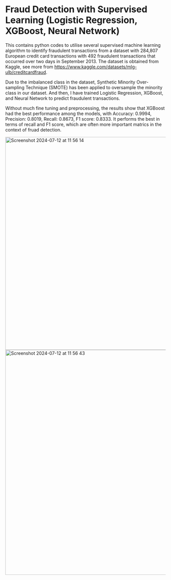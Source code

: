 # Fraud Detection with Supervised Learning (Logistic Regression, XGBoost, Neural Network)
This contains python codes to utilise several supervised machine learning algorithm to identify fraudulent transactions from a dataset with 284,807 European credit card transactions with 492 fraudulent transactions that occurred over two days in September 2013. The dataset is obtained from Kaggle, see more from https://www.kaggle.com/datasets/mlg-ulb/creditcardfraud.

Due to the imbalanced class in the dataset, Synthetic Minority Over-sampling Technique (SMOTE) has been applied to oversample the minority class in our dataset. And then, I have trained Logistic Regression, XGBoost, and Neural Network to predict fraudulent transactions. 

Without much fine tuning and preprocessing, the results show that XGBoost had the best performance among the models, with Accuracy: 0.9994, Precision: 0.8019, Recall: 0.8673, F1 score: 0.8333. It performs the best in terms of recall and F1 score, which are often more important matrics in the context of fruad detection.

<img width="669" alt="Screenshot 2024-07-12 at 11 56 14" src="https://github.com/user-attachments/assets/7a2e8184-bcfd-4614-9229-728e16c452fc">

<img width="707" alt="Screenshot 2024-07-12 at 11 56 43" src="https://github.com/user-attachments/assets/8ae773af-616a-4617-89e2-66efcae70675">
